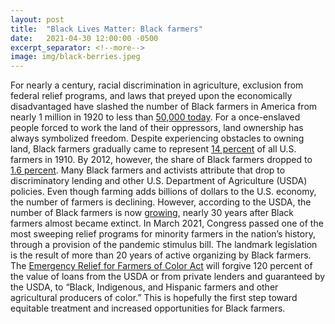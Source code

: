 ```yaml
---
layout: post
title:  "Black Lives Matter: Black farmers"
date:   2021-04-30 12:00:00 -0500
excerpt_separator: <!--more-->
image: img/black-berries.jpeg
---
```

For nearly a century, racial discrimination in agriculture, exclusion from federal relief programs, and laws that preyed upon the economically disadvantaged have slashed the number of Black farmers in <!--more--> America from nearly 1 million in 1920 to less than [50,000 today][50k-today]. For a once-enslaved people forced to work the land of their oppressors, land ownership has always symbolized freedom. Despite experiencing obstacles to owning land, Black farmers gradually came to represent [14 percent][14-percent] of all U.S. farmers in 1910. By 2012, however, the share of Black farmers dropped to [1.6 percent][1-percent]. Many Black farmers and activists attribute that drop to discriminatory lending and other U.S. Department of Agriculture (USDA) policies. Even though farming adds billions of dollars to the U.S. economy, the number of farmers is declining. However, according to the USDA, the number of Black farmers is now [growing][growing], nearly 30 years after Black farmers almost became extinct. In March 2021, Congress passed one of the most sweeping relief programs for minority farmers in the nation’s history, through a provision of the pandemic stimulus bill. The landmark legislation is the result of more than 20 years of active organizing by Black farmers. The [Emergency Relief for Farmers of Color Act][relief] will forgive 120 percent of the value of loans from the USDA or from private lenders and guaranteed by the USDA, to “Black, Indigenous, and Hispanic farmers and other agricultural producers of color.” This is hopefully the first step toward equitable treatment and increased opportunities for Black farmers.

[50k-today]: http://r20.rs6.net/tn.jsp?f=001XcsEp3HiAmhG1c8pqdb0CuIeWtZMwFAVeRVcHoWGme83Xmy7AFkinRDrowaMP9xoulQqPGN7-qvWodu1DyM77WT5AGxdRXpR9dgpPIaMC4yxPsi5I0UpbjO5bKk0Sy62bVNUy15KmAFEa55zJjuenGASUSwp4y02zEer-umUOzA71cF81KDgk437vmm6V9NVDwk7-GuDqqpBtW2XRGZPQEM6eX2eSubPKFB3RkPi5Uzy31sjf4_yhg==&c=pNysBXnbjFOmghwCocjaJr4v9YmU975cyID6fBXXn0inoAf_ZrwCgg==&ch=khTld2fhueLhQW327nADKyRpvEqGsTygujR8GiW7FVqx3iAOfOBAzQ==
[14-percent]: http://r20.rs6.net/tn.jsp?f=001XcsEp3HiAmhG1c8pqdb0CuIeWtZMwFAVeRVcHoWGme83Xmy7AFkinRDrowaMP9xoF_JbQ1LUCYLm3zRgKavWsutykgg7Uhlkz6OtlaIP6lUQBx63FLhRjCVDC2yS1Km991Farfe1sa5RxXr-mt0tGf0OYzLB7V6t_yFa1BvoEXXV0e4tPTq8cl96TLcSqOgEY28HFCL9wTMSJB9NbL9GCKM2FJUyxVhAB37yNbEbbbC97PprhbAfk1Xgdf7iduCA7lECwyhqhtUr1K4nOGhtHhl-IXXMnFm1QrRqPRDbCDSEceQS4vI-IEpQvJ1-h52AgnPBQvZsfA1fOGn0qmbcaw==&c=pNysBXnbjFOmghwCocjaJr4v9YmU975cyID6fBXXn0inoAf_ZrwCgg==&ch=khTld2fhueLhQW327nADKyRpvEqGsTygujR8GiW7FVqx3iAOfOBAzQ==
[1-percent]: http://r20.rs6.net/tn.jsp?f=001XcsEp3HiAmhG1c8pqdb0CuIeWtZMwFAVeRVcHoWGme83Xmy7AFkinRDrowaMP9xodoD6jvlZbz1CKjgczEsFAcZfvuW_Gq2IE5kYcJFslxV2wgjxbrbgg2OM_qOk-zoeIutO0NKS9artMj57JdB4yGGbEjpAHLmqsoFDGgt4je3ZJvQ8cnJNvhlzG8zPIp3VJECzbZsW4HDb9OtlVpZ2FnRMKhb7nrz-uNTW2WLsLFI=&c=pNysBXnbjFOmghwCocjaJr4v9YmU975cyID6fBXXn0inoAf_ZrwCgg==&ch=khTld2fhueLhQW327nADKyRpvEqGsTygujR8GiW7FVqx3iAOfOBAzQ==
[growing]: http://r20.rs6.net/tn.jsp?f=001XcsEp3HiAmhG1c8pqdb0CuIeWtZMwFAVeRVcHoWGme83Xmy7AFkinRDrowaMP9xo6LB5zIpQGZq0q_xKj3ModSHLK9xXkWnHDiNdeCnqAY8kFJ68AEIrxBxXvH4y2Rcf5uYiVVmtiuidlCvPSj1O0YSFGwzeeGDhALGZrAKjQMUwnHSr1__bZ0D352ZZwiNuCm3yGtenwr4TK9LzO2NFCe-CTnWnTPtfXzssTA8gmHp_zT8xn2ErBj4b6QaiME1FYwY0qwRNAu4nNPc9Rt1TwDal5zieYuALGrQqK0GeCCw3t9fntlWt6jYCIz24bsUB&c=pNysBXnbjFOmghwCocjaJr4v9YmU975cyID6fBXXn0inoAf_ZrwCgg==&ch=khTld2fhueLhQW327nADKyRpvEqGsTygujR8GiW7FVqx3iAOfOBAzQ==
[relief]: http://r20.rs6.net/tn.jsp?f=001XcsEp3HiAmhG1c8pqdb0CuIeWtZMwFAVeRVcHoWGme83Xmy7AFkinRDrowaMP9xotL6UhE9F84pFHJm4kOQbKglfYwAr13-cVIgLN_aAHgpZmZW8pRPkeEdk6yLBFpHce68cJoHGdql7xBIBeREdKFNQxBVek7mrbQ-i0YN0QBNXCrSQHXyaQsfNyMRobcku5OONgoc2VUBNh-iokimTElg2wef_TZSlepf-xdRbcUQ=&c=pNysBXnbjFOmghwCocjaJr4v9YmU975cyID6fBXXn0inoAf_ZrwCgg==&ch=khTld2fhueLhQW327nADKyRpvEqGsTygujR8GiW7FVqx3iAOfOBAzQ==
